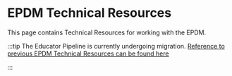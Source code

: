 # EPDM Technical Resources

This page contains Technical Resources for working with the EPDM.

:::tip
The Educator Pipeline is currently undergoing migration. [Reference to previous EPDM Technical Resources can be found here](https://edfi.atlassian.net/wiki/spaces/EPP/pages/23171694/EPDM+Technical+Resources)

:::
